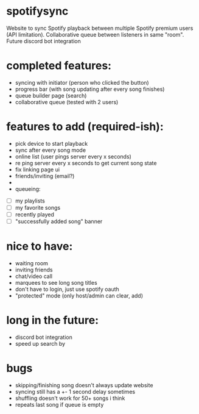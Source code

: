 # spotifysync
Website to sync Spotify playback between multiple Spotify premium users (API limitation). Collaborative queue between listeners in same "room". Future discord bot integration

# completed features:
- syncing with initiator (person who clicked the button)
- progress bar (with song updating after every song finishes)
- queue builder page (search)
- collaborative queue (tested with 2 users)

# features to add (required-ish):
- pick device to start playback
- sync after every song mode
- online list (user pings server every x seconds)
- re ping server every x seconds to get current song state
- fix linking page ui
- friends/inviting (email?)
- 
- queueing:
- [ ] my playlists
- [ ] my favorite songs
- [ ] recently played
- [ ] "successfully added song" banner

# nice to have:
- waiting room
- inviting friends
- chat/video call
- marquees to see long song titles
- don't have to login, just use spotify oauth
- "protected" mode (only host/admin can clear, add)

# long in the future:
- discord bot integration
- speed up search by 

# bugs
- skipping/finishing song doesn't always update website
- syncing still has a +- 1 second delay sometimes
- shuffling doesn't work for 50+ songs i think
- repeats last song if queue is empty


